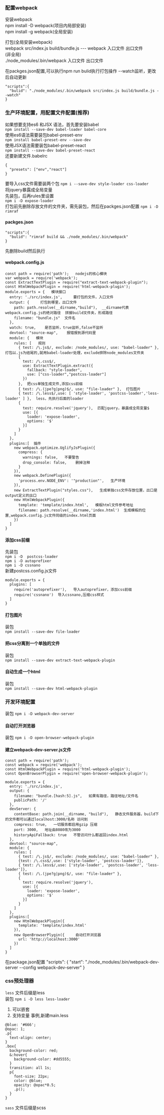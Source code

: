### 配置webpack
安装webpack  
npm install -D webpack(项目内局部安装)  
npm install -g webpack(全局安装)

打包(全局安装webpack)  
webpack src/index.js build/bundle.js --- webpack 入口文件 出口文件  
(非全局)  
./node_modules/.bin/webpack 入口文件 出口文件

在packges.json配置,可以执行npm run bulid执行打包操作    --watch监听，更改后自动更新
```
"scripts":{
  "bulid": "./node_modules/.bin/webpack src/index.js build/bundle.js --watch"
}
```


### 生产环境配置，用配置文件配置(推荐)
如果想要支持es6 和JSX 语法，首先要安装babel  
`npm install --save-dev babel-loader babel-core`  
使用es6语法需要装包babel-preset-env  
`npm install babel-preset-env --save-dev`  
使用JSX语法需要装包babel-preset-react  
`npm install --save-dev babel-preset-react`  
还要新建文件.babelrc  
```
{
  "presets": ["env","react"]
}
```
要导入css文件需要装两个包
`npm i --save-dev style-loader css-loader`  
将jquery暴露成全局变量  
先装包，后再rules里设置  
`npm i -D expose-loader`  
打包前先删除存放文件的文件夹，需先装包，然后在packges.json配置
`npm i -D rimraf`
#### packges.json
```
"scripts":{
  "bulid": "rimraf build && ./node_modules/.bin/webpack"
}
```
先删除build然后执行
#### webpack.config.js
```
const path = require('path');   nodejs的核心模块
var webpack = require('webpack');
const ExtractTextPlugin = require("extract-text-webpack-plugin");
const HtmlWebpackPlugin = require('html-webpack-plugin');
module.exports = {   模块接口
  entry: './src/index.js',     要打包的文件，入口文件
  output: {     打包到哪里，出口文件
    path: path.resolve(__dirname,"build"),  __dirname代表webpack.config.js的绝对路径  拼接build文件夹，形成路径
    filename: "bundle.js"  文件名
  },
  watch: true,    是否监听，true监听,false不监听
  devtool: "source-map",    报错报到源代码里
  module: {   模块
    rules: [   规则
      { test: /\.js$/, exclude: /node_modules/, use: "babel-loader" }, 打包以.js为结尾的,就用babel-loader处理，exclude排除node_modules文件夹
      {
        test: /\.css$/,
        use: ExtractTextPlugin.extract({
          fallback: "style-loader",
          use: ["css-loader","postcss-loader"]
        })
      },  把css单独生成文件,添加css前缀
      { test: /\.(jpe?g|png)$/, use: "file-loader" },  打包图片
      { test: /\.less$/,use: [ 'style-loader', 'postcss-loader','less-loader' ] },  less，先执行后面的loader
      {
        test: require.resolve('jquery'),  匹配jquery，暴露成全局变量$
        use: [{
          loader: 'expose-loader',
          options: '$'
        }]
      }
    ]
  },
  plugins:[  插件
    new webpack.optimize.UglifyJsPlugin({
      compress: {
        warnings: false,   不要警告
        drop_console: false,    删掉注释
      }
    }),
    new webpack.DefinePlugin({
      'process.env.NODE_ENV': '"production"',   生产环境
    }),
    new ExtractTextPlugin("styles.css"),   生成单独css文件存放位置，出口是output定义的出口
    new HtmlWebpackPlugin({
      template: 'template/index.html',   模板html文件参考地址
      filename: path.resolve(__dirname,'index.html')  生成模板的位置,webpack.config.js文件同级的index.html页面
    })
  ]
}
```

#### 添加css前缀
先装包   
`npm i -D  postcss-loader`  
`npm i -D autoprefixer`  
`npm i -D cssnano`  
新建postcss.config.js文件
```
module.exports = {
  plugins: [
    require('autoprefixer'),   导入autoprefixer，添加css前缀
    require('cssnano')  导入cssnano,压缩css样式
  ]
}
```
#### 打包图片
装包  
`npm install --save-dev file-loader`
#### 把css分离到一个单独的文件
装包  
`npm install --save-dev extract-text-webpack-plugin`
#### 自动生成一个html
装包  
`npm install --save-dev html-webpack-plugin`

### 开发环境配置
装包 `npm i -D webpack-dev-server`  
#### 自动打开浏览器  
装包 `npm i -D open-browser-webpack-plugin`  

#### 建立webpack-dev-server.js文件  
```
const path = require('path');
const webpack = require('webpack');
const HtmlWebpackPlugin = require('html-webpack-plugin');
const OpenBrowserPlygin = require('open-browser-webpack-plugin');

module.exports = {
  entry: './src/index.js',
  output: {
    filename: "bundle.[hash:5].js",   如果有路径，路径地址/文件名
    publicPath: '/'
  },
  devServer: {
    contentBase: path.join(__dirname, "build"),   静态文件服务器，build下的文件都可以通过localhost:3000/名称 访问到
    compress: true,   一切服务都启用gzip 压缩
    port: 3000,   地址由8080改为3000
    historyApiFallback: true   不管访问什么都返回index.html
  },
  devtool: "source-map",
  module: {
    rules: [
      { test: /\.js$/, exclude: /node_modules/, use: "babel-loader" },
      {test: /\.css$/,use: ['style-loader', 'postcss-loader']},
      { test: /\.less$/,use: ['style-loader', 'postcss-loader', 'less-loader']},
      { test: /\.(jpe?g|png)$/, use: "file-loader" },
      {
        test: require.resolve('jquery'),
        use: [{
          loader: 'expose-loader',
          options: '$'
        }]
      }
    ]
  },
  plugins:[
    new HtmlWebpackPlugin({
      template: 'template/index.html'
    }),
    new OpenBrowserPlygin({     自动打开浏览器
      url: 'http://localhost:3000'
    })
  ]
}

```
在package.json配置
"scripts": {
  "start": "./node_modules/.bin/webpack-dev-server --config webpack-dev-server"
}


### css预处理器
`less` 文件后缀是less  
装包
`npm i -D less less-loader`
1. 可以嵌套
2. 支持变量
事例,新建main.less
```
@blue: '#666';
@opac: 1;
.p{
  text-align: center;
}
.box{
  background-color: red;
  &:hover{
    background-color: #dd5555;
  }
  transition: all 1s;
  p{
    font-size: 22px;
    color: @blue;
    opacity: @opac*0.5;
    .p();
  }
}
```

`sass` 文件后缀是scss
